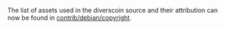 The list of assets used in the diverscoin source and their attribution can now be found in [contrib/debian/copyright](../contrib/debian/copyright).
